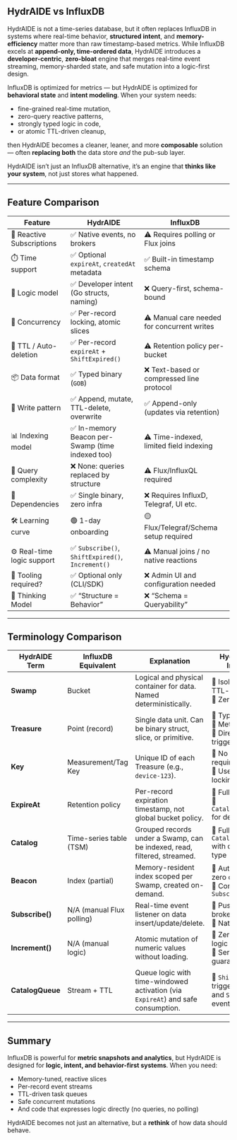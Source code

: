 ## HydrAIDE vs InfluxDB

HydrAIDE is not a time-series database, but it often replaces InfluxDB in systems where real-time 
behavior, **structured intent**, and **memory-efficiency** matter more than raw timestamp-based metrics. 
While InfluxDB excels at **append-only, time-ordered data**, HydrAIDE introduces a **developer-centric**, 
**zero-bloat** engine that merges real-time event streaming, memory-sharded state, and 
safe mutation into a logic-first design.

InfluxDB is optimized for metrics — but HydrAIDE is optimized for **behavioral state** and **intent modeling**. 
When your system needs:

* fine-grained real-time mutation,
* zero-query reactive patterns,
* strongly typed logic in code,
* or atomic TTL-driven cleanup,

then HydrAIDE becomes a cleaner, leaner, and more **composable** solution — often **replacing both** 
the data store *and* the pub-sub layer.

HydrAIDE isn’t just an InfluxDB alternative, it’s an engine that **thinks like your system**, not just stores what happened.

---

## Feature Comparison

| Feature                    | HydrAIDE                                         | InfluxDB                                    |
| -------------------------- |--------------------------------------------------| ------------------------------------------- |
| 🔁 Reactive Subscriptions  | ✅ Native events, no brokers                      | ⚠️ Requires polling or Flux joins           |
| ⏱️ Time support            | ✅ Optional `expireAt`, `createdAt` metadata      | ✅ Built-in timestamp schema                 |
| 🧠 Logic model             | ✅ Developer intent (Go structs, naming)          | ❌ Query-first, schema-bound                 |
| 🔐 Concurrency             | ✅ Per-record locking, atomic slices              | ⚠️ Manual care needed for concurrent writes |
| 🧹 TTL / Auto-deletion     | ✅ Per-record `expireAt` + `ShiftExpired()`       | ⚠️ Retention policy per-bucket              |
| 📦 Data format             | ✅ Typed binary (`GOB`)                           | ❌ Text-based or compressed line protocol    |
| 💾 Write pattern           | ✅ Append, mutate, TTL-delete, overwrite          | ✅ Append-only (updates via retention)       |
| 📊 Indexing model          | ✅ In-memory Beacon per-Swamp (time indexed too)  | ⚠️ Time-indexed, limited field indexing     |
| 💬 Query complexity        | ❌ None: queries replaced by structure            | ⚠️ Flux/InfluxQL required                   |
| 🔌 Dependencies            | ✅ Single binary, zero infra                      | ❌ Requires InfluxD, Telegraf, UI etc.       |
| 🛠️ Learning curve         | 🟢 1-day onboarding                       | 🟡 Flux/Telegraf/Schema setup required      |
| ⚙️ Real-time logic support | ✅ `Subscribe()`, `ShiftExpired()`, `Increment()` | ⚠️ Manual joins / no native reactions       |
| 🧰 Tooling required?       | ✅ Optional only (CLI/SDK)                        | ❌ Admin UI and configuration needed         |
| 🧠 Thinking Model          | ✅ “Structure = Behavior”                         | ❌ “Schema = Queryability”                   |

---

## Terminology Comparison

| HydrAIDE Term    | InfluxDB Equivalent       | Explanation                                                                      | HydrAIDE-Native Improvement                                                |
| ---------------- | ------------------------- | -------------------------------------------------------------------------------- | -------------------------------------------------------------------------- |
| **Swamp**        | Bucket                    | Logical and physical container for data. Named deterministically.                | 🔹 Isolated, file-based, TTL-aware <br> 🔹 Zero query cost                 |
| **Treasure**     | Point (record)            | Single data unit. Can be binary struct, slice, or primitive.                     | 🔹 Type-safe <br> 🔹 Metadata-rich <br> 🔹 Directly tied to event triggers |
| **Key**          | Measurement/Tag Key       | Unique ID of each Treasure (e.g., `device-123`).                                 | 🔹 No tag hierarchy required <br> 🔹 Used for TTL, locking, indexing       |
| **ExpireAt**     | Retention policy          | Per-record expiration timestamp, not global bucket policy.                       | 🔹 Full control per entry <br> 🔹 `CatalogShiftExpired()` for deletion     |
| **Catalog**      | Time-series table (TSM)   | Grouped records under a Swamp, can be indexed, read, filtered, streamed.         | 🔹 Full slice ops, `CatalogReadMany()` with custom `Index` type            |
| **Beacon**       | Index (partial)           | Memory-resident index scoped per Swamp, created on-demand.                       | 🔹 Auto-destroyed, zero config <br> 🔹 Compatible with `Subscribe()`       |
| **Subscribe()**  | N/A (manual Flux polling) | Real-time event listener on data insert/update/delete.                           | 🔹 Push-model with no brokers <br> 🔹 Native pub/sub                       |
| **Increment()**  | N/A (manual logic)        | Atomic mutation of numeric values without loading.                               | 🔹 Zero-race condition logic <br> 🔹 Server-side guarantees                |
| **CatalogQueue** | Stream + TTL              | Queue logic with time-windowed activation (via `ExpireAt`) and safe consumption. | 🔹 `ShiftExpired()` triggers live cleanup and `StatusDeleted` events       |

---

## Summary

InfluxDB is powerful for **metric snapshots and analytics**, but HydrAIDE is designed for 
**logic, intent, and behavior-first systems**. When you need:

* Memory-tuned, reactive slices
* Per-record event streams
* TTL-driven task queues
* Safe concurrent mutations
* And code that expresses logic directly (no queries, no polling)

HydrAIDE becomes not just an alternative, but a **rethink** of how data should behave.
